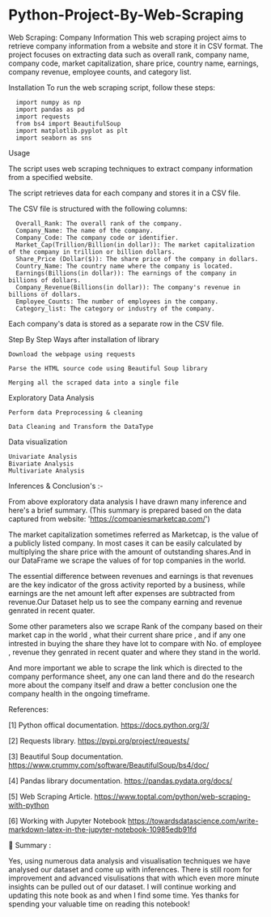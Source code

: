 # Python-Project-By-Web-Scraping

Web Scraping: Company Information
This web scraping project aims to retrieve company information from a website and store it in CSV format. The project focuses on extracting data such as overall rank, company name, company code, market capitalization, share price, country name, earnings, company revenue, employee counts, and category list.

Installation
To run the web scraping script, follow these steps:

      import numpy as np
      import pandas as pd
      import requests
      from bs4 import BeautifulSoup
      import matplotlib.pyplot as plt
      import seaborn as sns
      
Usage

The script uses web scraping techniques to extract company information from a specified website.

The script retrieves data for each company and stores it in a CSV file.

The CSV file is structured with the following columns:

      Overall_Rank: The overall rank of the company.
      Company_Name: The name of the company.
      Company_Code: The company code or identifier.
      Market_Cap(Trillion/Billion(in dollar)): The market capitalization of the company in trillion or billion dollars.
      Share_Price (Dollar($)): The share price of the company in dollars.
      Country_Name: The country name where the company is located.
      Earnings(Billions(in dollar)): The earnings of the company in billions of dollars.
      Company_Revenue(Billions(in dollar)): The company's revenue in billions of dollars.
      Employee_Counts: The number of employees in the company.
      Category_list: The category or industry of the company.
      
Each company's data is stored as a separate row in the CSV file. 


Step By Step Ways after installation of library

    Download the webpage using requests

    Parse the HTML source code using Beautiful Soup library
    
    Merging all the scraped data into a single file
    
    
 Exploratory Data Analysis
 
    Perform data Preprocessing & cleaning
    
    Data Cleaning and Transform the DataType
    
  
 Data visualization
 
    Univariate Analysis
    Bivariate Analysis
    Multivariate Analysis
    
    
    
Inferences & Conclusion's :-

From above exploratory data analysis I have drawn many inference and here's a brief summary. (This summary is prepared based on the data captured from website: 'https://companiesmarketcap.com/')

The market capitalization sometimes referred as Marketcap, is the value of a publicly listed company. In most cases it can be easily calculated by multiplying the share price with the amount of outstanding shares.And in our DataFrame we scrape the values of for top companies in the world.

The essential difference between revenues and earnings is that revenues are the key indicator of the gross activity reported by a business, while earnings are the net amount left after expenses are subtracted from revenue.Our Dataset help us to see the company earning and revenue genrated in recent quater.

Some other parameters also we scrape Rank of the company based on their market cap in the world , what their current share price , and if any one intrested in buying the share they have lot to compare with No. of employee , revenue they genrated in recent quater and where they stand in the world.

And more important we able to scrape the link which is directed to the company performance sheet, any one can land there and do the research more about the company itself and draw a better conclusion one the company health in the ongoing timeframe.
 
    
References:


[1] Python offical documentation. https://docs.python.org/3/


[2] Requests library. https://pypi.org/project/requests/


[3] Beautiful Soup documentation. https://www.crummy.com/software/BeautifulSoup/bs4/doc/


[4] Pandas library documentation. https://pandas.pydata.org/docs/


[5] Web Scraping Article. https://www.toptal.com/python/web-scraping-with-python
 

[6] Working with Jupyter Notebook https://towardsdatascience.com/write-markdown-latex-in-the-jupyter-notebook-10985edb91fd



📜 Summary :


Yes, using numerous data analysis and visualisation techniques we have analysed our dataset and come up with inferences. There is still room for improvement and advanced visulisations that with which even more minute insights can be pulled out of our dataset. I will continue working and updating this note book as and when I find some time. Yes thanks for spending your valuable time on reading this notebook!


